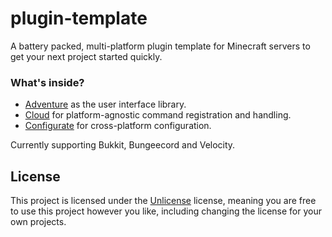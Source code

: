 # plugin-template
A battery packed, multi-platform plugin template for Minecraft servers to get your next project started quickly.

### What's inside?
- [Adventure](https://github.com/KyoriPowered/adventure) as the user interface library.
- [Cloud](https://github.com/Incendo/cloud) for platform-agnostic command registration and handling.
- [Configurate](https://github.com/SpongePowered/Configurate) for cross-platform configuration.

Currently supporting Bukkit, Bungeecord and Velocity.

## License
This project is licensed under the [Unlicense](https://github.com/RealTriassic/plugin-template/blob/main/LICENSE) license, meaning you are free to use this project however you like, including changing the license for your own projects.
